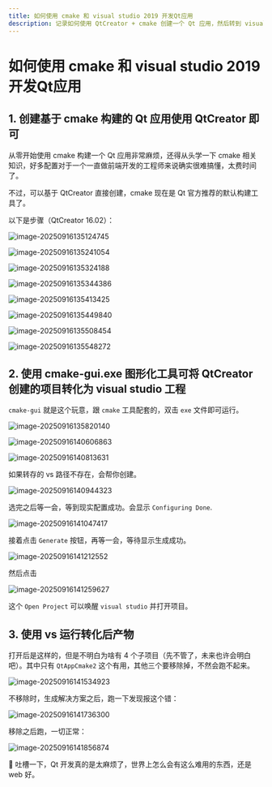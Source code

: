 ```yaml
---
title: 如何使用 cmake 和 visual studio 2019 开发Qt应用
description: 记录如何使用 QtCreator + cmake 创建一个 Qt 应用，然后转到 visual studio 2019 中进行开发
---
```


# 如何使用 cmake 和 visual studio 2019 开发Qt应用

## 1. 创建基于 cmake 构建的 Qt 应用使用 QtCreator 即可

从零开始使用 cmake 构建一个 Qt 应用非常麻烦，还得从头学一下 cmake 相关知识，好多配置对于一个一直做前端开发的工程师来说确实很难搞懂，太费时间了。

不过，可以基于 QtCreator 直接创建，cmake 现在是 Qt 官方推荐的默认构建工具了。

以下是步骤（QtCreator 16.02）：

![image-20250916135124745](./image-20250916135124745.png)

![image-20250916135241054](./image-20250916135241054.png)

![image-20250916135324188](./image-20250916135324188.png)

![image-20250916135344386](./image-20250916135344386.png)

![image-20250916135413425](./image-20250916135413425.png)

![image-20250916135449840](./image-20250916135449840.png)

![image-20250916135508454](./image-20250916135508454.png)

![image-20250916135548272](./image-20250916135548272.png)

## 2. 使用 cmake-gui.exe 图形化工具可将 QtCreator 创建的项目转化为 visual studio 工程

`cmake-gui` 就是这个玩意，跟 `cmake` 工具配套的，双击 `exe` 文件即可运行。

![image-20250916135820140](./image-20250916135820140.png)

![image-20250916140606863](./image-20250916140606863.png)

![image-20250916140813631](./image-20250916140813631.png)

如果转存的 vs 路径不存在，会帮你创建。

![image-20250916140944323](./image-20250916140944323.png)

选完之后等一会，等到现实配置成功。会显示 `Configuring Done`.

![image-20250916141047417](./image-20250916141047417.png)

接着点击 `Generate` 按钮，再等一会，等待显示生成成功。

![image-20250916141212552](./image-20250916141212552.png)

然后点击 

![image-20250916141259627](./image-20250916141259627.png)

这个 `Open Project` 可以唤醒 `visual studio` 并打开项目。

## 3. 使用 vs 运行转化后产物

打开后是这样的，但是不明白为啥有 4 个子项目（先不管了，未来也许会明白吧）。其中只有 `QtAppCmake2` 这个有用，其他三个要移除掉，不然会跑不起来。

![image-20250916141534923](./image-20250916141534923.png)

不移除时，生成解决方案之后，跑一下发现报这个错：

![image-20250916141736300](./image-20250916141736300.png)

移除之后跑，一切正常：

![image-20250916141856874](./image-20250916141856874.png)



:shit: 吐槽一下，Qt 开发真的是太麻烦了，世界上怎么会有这么难用的东西，还是 web 好。